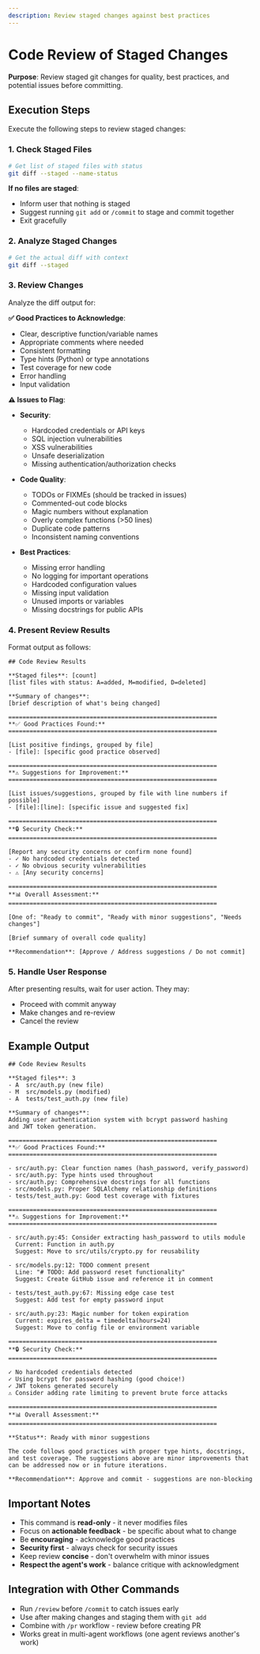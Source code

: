 ```yaml
---
description: Review staged changes against best practices
---
```


# Code Review of Staged Changes

**Purpose**: Review staged git changes for quality, best practices, and potential issues before committing.

## Execution Steps

Execute the following steps to review staged changes:

### 1. Check Staged Files

```bash
# Get list of staged files with status
git diff --staged --name-status
```

**If no files are staged**:
- Inform user that nothing is staged
- Suggest running `git add` or `/commit` to stage and commit together
- Exit gracefully

### 2. Analyze Staged Changes

```bash
# Get the actual diff with context
git diff --staged
```

### 3. Review Changes

Analyze the diff output for:

**✅ Good Practices to Acknowledge**:
- Clear, descriptive function/variable names
- Appropriate comments where needed
- Consistent formatting
- Type hints (Python) or type annotations
- Test coverage for new code
- Error handling
- Input validation

**⚠️ Issues to Flag**:
- **Security**:
  - Hardcoded credentials or API keys
  - SQL injection vulnerabilities
  - XSS vulnerabilities
  - Unsafe deserialization
  - Missing authentication/authorization checks
  
- **Code Quality**:
  - TODOs or FIXMEs (should be tracked in issues)
  - Commented-out code blocks
  - Magic numbers without explanation
  - Overly complex functions (>50 lines)
  - Duplicate code patterns
  - Inconsistent naming conventions
  
- **Best Practices**:
  - Missing error handling
  - No logging for important operations
  - Hardcoded configuration values
  - Missing input validation
  - Unused imports or variables
  - Missing docstrings for public APIs

### 4. Present Review Results

Format output as follows:

```
## Code Review Results

**Staged files**: [count]
[list files with status: A=added, M=modified, D=deleted]

**Summary of changes**:
[brief description of what's being changed]

===========================================================
**✅ Good Practices Found:**
===========================================================

[List positive findings, grouped by file]
- [file]: [specific good practice observed]

===========================================================
**⚠️ Suggestions for Improvement:**
===========================================================

[List issues/suggestions, grouped by file with line numbers if possible]
- [file]:[line]: [specific issue and suggested fix]

===========================================================
**🔒 Security Check:**
===========================================================

[Report any security concerns or confirm none found]
- ✓ No hardcoded credentials detected
- ✓ No obvious security vulnerabilities
- ⚠ [Any security concerns]

===========================================================
**📊 Overall Assessment:**
===========================================================

[One of: "Ready to commit", "Ready with minor suggestions", "Needs changes"]

[Brief summary of overall code quality]

**Recommendation**: [Approve / Address suggestions / Do not commit]
```

### 5. Handle User Response

After presenting results, wait for user action. They may:
- Proceed with commit anyway
- Make changes and re-review
- Cancel the review

## Example Output

```
## Code Review Results

**Staged files**: 3
- A  src/auth.py (new file)
- M  src/models.py (modified)
- A  tests/test_auth.py (new file)

**Summary of changes**:
Adding user authentication system with bcrypt password hashing
and JWT token generation.

===========================================================
**✅ Good Practices Found:**
===========================================================

- src/auth.py: Clear function names (hash_password, verify_password)
- src/auth.py: Type hints used throughout
- src/auth.py: Comprehensive docstrings for all functions
- src/models.py: Proper SQLAlchemy relationship definitions
- tests/test_auth.py: Good test coverage with fixtures

===========================================================
**⚠️ Suggestions for Improvement:**
===========================================================

- src/auth.py:45: Consider extracting hash_password to utils module
  Current: Function in auth.py
  Suggest: Move to src/utils/crypto.py for reusability

- src/models.py:12: TODO comment present
  Line: "# TODO: Add password reset functionality"
  Suggest: Create GitHub issue and reference it in comment

- tests/test_auth.py:67: Missing edge case test
  Suggest: Add test for empty password input

- src/auth.py:23: Magic number for token expiration
  Current: expires_delta = timedelta(hours=24)
  Suggest: Move to config file or environment variable

===========================================================
**🔒 Security Check:**
===========================================================

✓ No hardcoded credentials detected
✓ Using bcrypt for password hashing (good choice!)
✓ JWT tokens generated securely
⚠ Consider adding rate limiting to prevent brute force attacks

===========================================================
**📊 Overall Assessment:**
===========================================================

**Status**: Ready with minor suggestions

The code follows good practices with proper type hints, docstrings,
and test coverage. The suggestions above are minor improvements that
can be addressed now or in future iterations.

**Recommendation**: Approve and commit - suggestions are non-blocking
```

## Important Notes

- This command is **read-only** - it never modifies files
- Focus on **actionable feedback** - be specific about what to change
- Be **encouraging** - acknowledge good practices
- **Security first** - always check for security issues
- Keep review **concise** - don't overwhelm with minor issues
- **Respect the agent's work** - balance critique with acknowledgment

## Integration with Other Commands

- Run `/review` before `/commit` to catch issues early
- Use after making changes and staging them with `git add`
- Combine with `/pr` workflow - review before creating PR
- Works great in multi-agent workflows (one agent reviews another's work)
